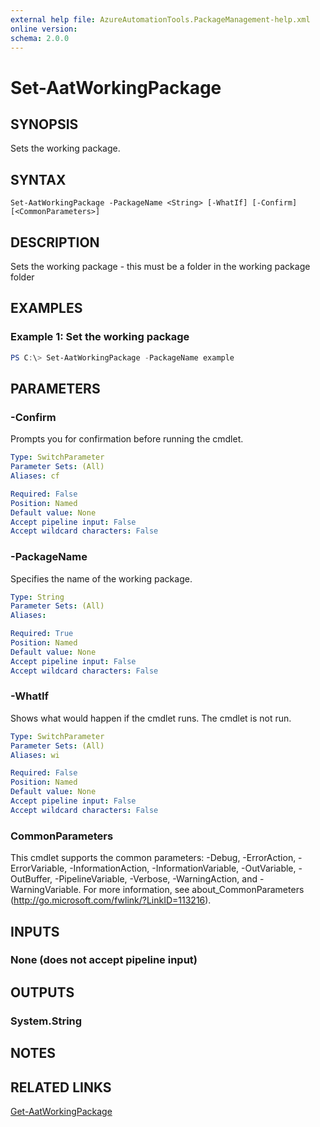 ```yaml
---
external help file: AzureAutomationTools.PackageManagement-help.xml
online version: 
schema: 2.0.0
---
```


# Set-AatWorkingPackage

## SYNOPSIS
Sets the working package.

## SYNTAX

```
Set-AatWorkingPackage -PackageName <String> [-WhatIf] [-Confirm] [<CommonParameters>]
```

## DESCRIPTION
Sets the working package - this must be a folder in the working package folder

## EXAMPLES

### Example 1: Set the working package
```PowerShell
PS C:\> Set-AatWorkingPackage -PackageName example
```

## PARAMETERS

### -Confirm
Prompts you for confirmation before running the cmdlet.

```yaml
Type: SwitchParameter
Parameter Sets: (All)
Aliases: cf

Required: False
Position: Named
Default value: None
Accept pipeline input: False
Accept wildcard characters: False
```

### -PackageName
Specifies the name of the working package.

```yaml
Type: String
Parameter Sets: (All)
Aliases: 

Required: True
Position: Named
Default value: None
Accept pipeline input: False
Accept wildcard characters: False
```

### -WhatIf
Shows what would happen if the cmdlet runs.
The cmdlet is not run.

```yaml
Type: SwitchParameter
Parameter Sets: (All)
Aliases: wi

Required: False
Position: Named
Default value: None
Accept pipeline input: False
Accept wildcard characters: False
```

### CommonParameters
This cmdlet supports the common parameters: -Debug, -ErrorAction, -ErrorVariable, -InformationAction, -InformationVariable, -OutVariable, -OutBuffer, -PipelineVariable, -Verbose, -WarningAction, and -WarningVariable. For more information, see about_CommonParameters (http://go.microsoft.com/fwlink/?LinkID=113216).

## INPUTS

### None (does not accept pipeline input)

## OUTPUTS

### System.String

## NOTES

## RELATED LINKS

[Get-AatWorkingPackage](.)

